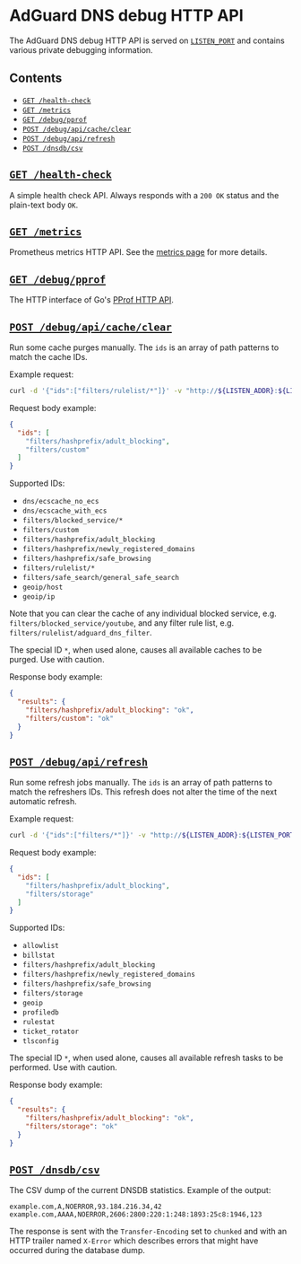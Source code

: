 # AdGuard DNS debug HTTP API

The AdGuard DNS debug HTTP API is served on [`LISTEN_PORT`][env-listen_port] and contains various private debugging information.

## Contents

- [`GET /health-check`](#health-check)
- [`GET /metrics`](#metrics)
- [`GET /debug/pprof`](#pprof)
- [`POST /debug/api/cache/clear`](#api-cache-clear)
- [`POST /debug/api/refresh`](#api-refresh)
- [`POST /dnsdb/csv`](#dnsdb-csv)

[env-listen_port]: environment.md#LISTEN_PORT

## <a href="#health-check" id="health-check" name="health-check">`GET /health-check`</a>

A simple health check API. Always responds with a `200 OK` status and the plain-text body `OK`.

## <a href="#metrics" id="metrics" name="metrics">`GET /metrics`</a>

Prometheus metrics HTTP API. See the [metrics page][metrics] for more details.

[metrics]: metrics.md

## <a href="#pprof" id="pprof" name="pprof">`GET /debug/pprof`</a>

The HTTP interface of Go's [PProf HTTP API][pprof api].

[pprof api]: https://pkg.go.dev/net/http/pprof

## <a href="#api-cache-clear" id="api-cache-clear" name="api-cache-clear">`POST /debug/api/cache/clear`</a>

Run some cache purges manually. The `ids` is an array of path patterns to match the cache IDs.

Example request:

```sh
curl -d '{"ids":["filters/rulelist/*"]}' -v "http://${LISTEN_ADDR}:${LISTEN_PORT}/debug/api/cache/clear"
```

Request body example:

```json
{
  "ids": [
    "filters/hashprefix/adult_blocking",
    "filters/custom"
  ]
}
```

Supported IDs:

- `dns/ecscache_no_ecs`
- `dns/ecscache_with_ecs`
- `filters/blocked_service/*`
- `filters/custom`
- `filters/hashprefix/adult_blocking`
- `filters/hashprefix/newly_registered_domains`
- `filters/hashprefix/safe_browsing`
- `filters/rulelist/*`
- `filters/safe_search/general_safe_search`
- `geoip/host`
- `geoip/ip`

Note that you can clear the cache of any individual blocked service, e.g. `filters/blocked_service/youtube`, and any filter rule list, e.g. `filters/rulelist/adguard_dns_filter`.

The special ID `*`, when used alone, causes all available caches to be purged. Use with caution.

Response body example:

```json
{
  "results": {
    "filters/hashprefix/adult_blocking": "ok",
    "filters/custom": "ok"
  }
}
```

## <a href="#api-refresh" id="api-refresh" name="api-refresh">`POST /debug/api/refresh`</a>

Run some refresh jobs manually. The `ids` is an array of path patterns to match the refreshers IDs. This refresh does not alter the time of the next automatic refresh.

Example request:

```sh
curl -d '{"ids":["filters/*"]}' -v "http://${LISTEN_ADDR}:${LISTEN_PORT}/debug/api/refresh"
```

Request body example:

```json
{
  "ids": [
    "filters/hashprefix/adult_blocking",
    "filters/storage"
  ]
}
```

Supported IDs:

- `allowlist`
- `billstat`
- `filters/hashprefix/adult_blocking`
- `filters/hashprefix/newly_registered_domains`
- `filters/hashprefix/safe_browsing`
- `filters/storage`
- `geoip`
- `profiledb`
- `rulestat`
- `ticket_rotator`
- `tlsconfig`

The special ID `*`, when used alone, causes all available refresh tasks to be performed. Use with caution.

Response body example:

```json
{
  "results": {
    "filters/hashprefix/adult_blocking": "ok",
    "filters/storage": "ok"
  }
}
```

## <a href="#dnsdb-csv" id="dnsdb-csv" name="dnsdb-csv">`POST /dnsdb/csv`</a>

The CSV dump of the current DNSDB statistics. Example of the output:

```csv
example.com,A,NOERROR,93.184.216.34,42
example.com,AAAA,NOERROR,2606:2800:220:1:248:1893:25c8:1946,123
```

The response is sent with the `Transfer-Encoding` set to `chunked` and with an HTTP trailer named `X-Error` which describes errors that might have occurred during the database dump.

